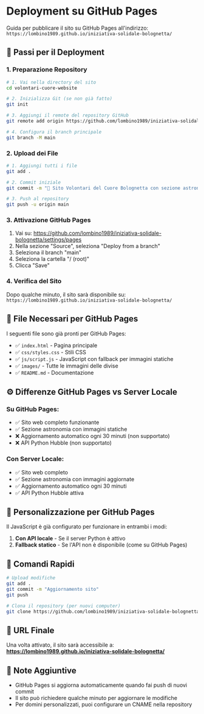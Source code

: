 # Deployment su GitHub Pages

Guida per pubblicare il sito su GitHub Pages all'indirizzo: 
`https://lombino1989.github.io/iniziativa-solidale-bolognetta/`

## 🚀 Passi per il Deployment

### 1. Preparazione Repository

```bash
# 1. Vai nella directory del sito
cd volontari-cuore-website

# 2. Inizializza Git (se non già fatto)
git init

# 3. Aggiungi il remote del repository GitHub
git remote add origin https://github.com/lombino1989/iniziativa-solidale-bolognetta.git

# 4. Configura il branch principale
git branch -M main
```

### 2. Upload dei File

```bash
# 1. Aggiungi tutti i file
git add .

# 2. Commit iniziale
git commit -m "🌟 Sito Volontari del Cuore Bolognetta con sezione astronomia"

# 3. Push al repository
git push -u origin main
```

### 3. Attivazione GitHub Pages

1. Vai su: https://github.com/lombino1989/iniziativa-solidale-bolognetta/settings/pages
2. Nella sezione "Source", seleziona "Deploy from a branch"
3. Seleziona il branch "main"
4. Seleziona la cartella "/ (root)"
5. Clicca "Save"

### 4. Verifica del Sito

Dopo qualche minuto, il sito sarà disponibile su:
`https://lombino1989.github.io/iniziativa-solidale-bolognetta/`

## 📁 File Necessari per GitHub Pages

I seguenti file sono già pronti per GitHub Pages:

- ✅ `index.html` - Pagina principale
- ✅ `css/styles.css` - Stili CSS
- ✅ `js/script.js` - JavaScript con fallback per immagini statiche
- ✅ `images/` - Tutte le immagini delle divise
- ✅ `README.md` - Documentazione

## ⚙️ Differenze GitHub Pages vs Server Locale

### Su GitHub Pages:
- ✅ Sito web completo funzionante
- ✅ Sezione astronomia con immagini statiche
- ❌ Aggiornamento automatico ogni 30 minuti (non supportato)
- ❌ API Python Hubble (non supportato)

### Con Server Locale:
- ✅ Sito web completo
- ✅ Sezione astronomia con immagini aggiornate
- ✅ Aggiornamento automatico ogni 30 minuti
- ✅ API Python Hubble attiva

## 🔧 Personalizzazione per GitHub Pages

Il JavaScript è già configurato per funzionare in entrambi i modi:
1. **Con API locale** - Se il server Python è attivo
2. **Fallback statico** - Se l'API non è disponibile (come su GitHub Pages)

## 📝 Comandi Rapidi

```bash
# Upload modifiche
git add .
git commit -m "Aggiornamento sito"
git push

# Clona il repository (per nuovi computer)
git clone https://github.com/lombino1989/iniziativa-solidale-bolognetta.git
```

## 🌟 URL Finale

Una volta attivato, il sito sarà accessibile a:
**https://lombino1989.github.io/iniziativa-solidale-bolognetta/**

## 🎯 Note Aggiuntive

- GitHub Pages si aggiorna automaticamente quando fai push di nuovi commit
- Il sito può richiedere qualche minuto per aggiornare le modifiche
- Per domini personalizzati, puoi configurare un CNAME nella repository

